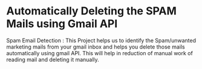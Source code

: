 # Automatically Deleting the SPAM Mails using Gmail API

Spam Email Detection : This Project helps us to identify the Spam/unwanted marketing mails from your gmail inbox and helps you delete those
mails automatically using gmail API. This will help in reduction of manual work of reading mail and deleting it manually.
